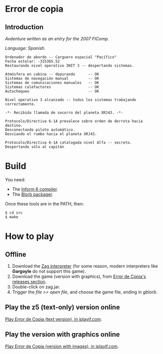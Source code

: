 # Error de copia
## Introduction

*Avdenture written as an entry for the 2007 FIComp.*

*Language: Spanish.*


```
Ordenador de abordo -- Carguero espacial "Pacífico"
Fecha estelar: -315365.52
Restaurando nivel operativo INIT 3 -- despertando sistemas.

Atmósfera en cabina -- depurando      -- OK
Sistemas de navegación manual         -- OK
Sistemas de comunicaciones manuales   -- OK
Sistemas calefactores                 -- OK
Autochequeo                           -- OK

Nivel operativo 3 alcanzado -- todos los sistemas trabajando correctamente.

-*- Recibida llamada de socorro del planeta XRJ43. -*-

Protocolo/Directiva 6-1A prevalece sobre orden de derrota hacia destino.
Desconectando piloto automático.
Desviando el rumbo hacia el planeta XRJ43.

Protocolo/Directiva 6-1A catalogada nivel Alfa -- secreto.
Despertando sólo al capitán
```

# Build
You need:

- The [Inform 6 compiler](https://github.com/DavidKinder/Inform6).
- The [Blorb packager](http://ifarchive.org/if-archive/programming/blorb/).

Once these tools are in the PATH, then:

```bsh
$ cd src
$ make
```

# How to play

## Offline
1. Download the [Zag interpreter](https://github.com/Banbury/zag/releases/latest) (for some reason, modern interpreters like **Gargoyle** do not support this game).
2. Download the game (version with graphics), from [Error de Copia's releases section](https://github.com/Baltasarq/errordecopia/releases/latest).
3. Double-click on zag.jar.
4. Trigger the *file >> open file*, and choose the game file, ending in *gblorb*.

## Play the z5 (text-only) version online
[Play Error de Copia (text version), in iplayif.com](https://iplayif.com/?story=https%3A%2F%2Fifarchive.org%2Fif-archive%2Fgames%2Fzcode%2Fspanish%2Ferrordecopia.z5).

## Play the version with graphics online
[Play Error de Copia (version with images), in iplayif.com](https://iplayif.com/?story=https%3A%2F%2Fifarchive.org%2Fif-archive%2Fgames%2Fcompetitions-spanish%2Fficomp%2Ferrordecopia.blb).

